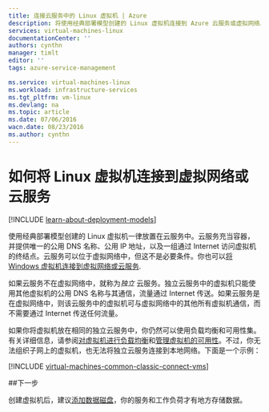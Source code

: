 ```yaml
---
title: 连接云服务中的 Linux 虚拟机 | Azure
description: 将使用经典部署模型创建的 Linux 虚拟机连接到 Azure 云服务或虚拟网络。
services: virtual-machines-linux
documentationCenter: ''
authors: cynthn
manager: timlt
editor: ''
tags: azure-service-management

ms.service: virtual-machines-linux
ms.workload: infrastructure-services
ms.tgt_pltfrm: vm-linux
ms.devlang: na
ms.topic: article
ms.date: 07/06/2016
wacn.date: 08/23/2016
ms.author: cynthn
---
```


# 如何将 Linux 虚拟机连接到虚拟网络或云服务

[!INCLUDE [learn-about-deployment-models](../../includes/learn-about-deployment-models-classic-include.md)]

使用经典部署模型创建的 Linux 虚拟机一律放置在云服务中。云服务充当容器，并提供唯一的公用 DNS 名称、公用 IP 地址，以及一组通过 Internet 访问虚拟机的终结点。云服务可以位于虚拟网络中，但这不是必要条件。你也可以[将 Windows 虚拟机连接到虚拟网络或云服务](./virtual-machines-windows-classic-connect-vms.md).

如果云服务不在虚拟网络中，就称为*独立* 云服务。独立云服务中的虚拟机只能使用其他虚拟机的公用 DNS 名称与其通信，流量通过 Internet 传送。如果云服务是在虚拟网络中，则该云服务中的虚拟机可与虚拟网络中的其他所有虚拟机通信，而不需要通过 Internet 传送任何流量。

如果你将虚拟机放在相同的独立云服务中，你仍然可以使用负载均衡和可用性集。有关详细信息，请参阅[对虚拟机进行负载均衡](../load-balancer/load-balancer-overview.md)和[管理虚拟机的可用性](./virtual-machines-linux-manage-availability.md)。不过，你无法组织子网上的虚拟机，也无法将独立云服务连接到本地网络。下面是一个示例：

[!INCLUDE [virtual-machines-common-classic-connect-vms](../../includes/virtual-machines-common-classic-connect-vms.md)]

##下一步

创建虚拟机后，建议[添加数据磁盘](./virtual-machines-linux-classic-attach-disk.md)，你的服务和工作负荷才有地方存储数据。

<!---HONumber=Mooncake_1207_2015-->